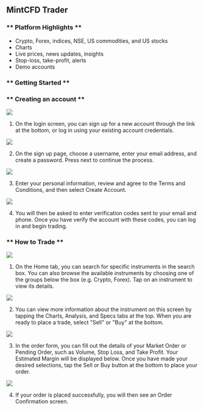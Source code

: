 ## MintCFD Trader

### ** Platform Highlights **
* Crypto, Forex, indices, NSE, US commodities, and US stocks
* Charts  
* Live prices, news updates, insights  
* Stop-loss, take-profit, alerts  
* Demo accounts

### ** Getting Started **

### ** Creating an account **
![](/_images/d6cd4c27790d813b3e97fbddb3a88ff8.png)

1. On the login screen, you can sign up for a new account through the link at the bottom, or log in using your existing account credentials.

![](/_images/1290fd671b0ec54e3d64015ff8beb68e.png)

2. On the sign up page, choose a username, enter your email address, and create a password. Press next to continue the process. 

![](/_images/9f714d3dd4a77c850ee87510b8fd02d0.png)

3. Enter your personal information, review and agree to the Terms and Conditions, and then select Create Account. 

![](/_images/e7e363767b3146ae20945a461030c179.png)

4. You will then be asked to enter verification codes sent to your email and phone. Once you have verify the account with these codes, you can log in and begin trading.

### ** How to Trade **

![](/_images/7c3353fc45a70e7a2fb9349e68f40bf2.png)

1. On the Home tab, you can search for specific instruments in the search box. You can also browse the available instruments by choosing one of the groups below the box (e.g. Crypto, Forex). Tap on an instrument to view its details.

![](/_images/3c463e7c2d3b409213ded48cdd53db5e.png)

2. You can view more information about the instrument on this screen by tapping the Charts, Analysis, and Specs tabs at the top. When you are ready to place a trade, select "Sell" or "Buy" at the bottom.

![](/_images/e169e5dfd2eb962d4d7fac8238c85413.png)

3. In the order form, you can fill out the details of your Market Order or Pending Order, such as Volume, Stop Loss, and Take Profit. Your Estimated Margin will be displayed below. Once you have made your desired selections, tap the Sell or Buy button at the bottom to place your order.

![](/_images/60ded06b9375263eee73d599171ff3f7.png)

4. If your order is placed successfully, you will then see an Order Confirmation screen.